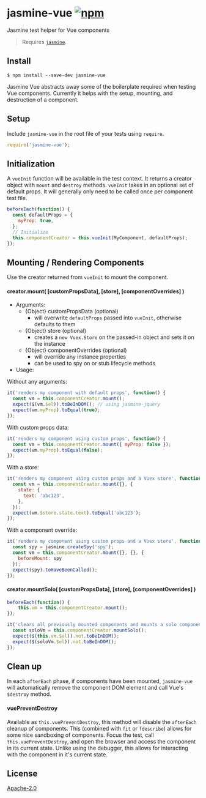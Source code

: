 # jasmine-vue [![npm](https://img.shields.io/npm/v/jasmine-vue.svg)](https://www.npmjs.com/package/jasmine-vue)

Jasmine test helper for Vue components

> Requires [`jasmine`](https://github.com/jasmine/jasmine).

## Install

```
$ npm install --save-dev jasmine-vue
```

Jasmine Vue abstracts away some of the boilerplate required when testing Vue components. Currently it helps with the setup, mounting, and destruction of a component.

## Setup

Include `jasmine-vue` in the root file of your tests using `require`.

```javascript
require('jasmine-vue');
```

## Initialization

A `vueInit` function will be available in the test context. It returns a creator object with `mount` and `destroy` methods. `vueInit` takes in an optional set of default props. It will generally only need to be called once per component test file.

```javascript
beforeEach(function() {
  const defaultProps = {
    myProp: true,
  };
  // Initialize
  this.componentCreator = this.vueInit(MyComponent, defaultProps);
});
```

## Mounting / Rendering Components

Use  the creator returned from `vueInit` to mount the component.

#### creator.mount( [customPropsData], [store], [componentOverrides] )

- Arguments:
    - {Object} customPropsData (optional)
        - will overwrite `defaultProps` passed into `vueInit`, otherwise defaults to them
    - {Object} store (optional)
        - creates a `new Vuex.Store` on the passed-in object and sets it on the instance
    - {Object} componentOverrides (optional)
        - will override any instance properties
        - can be used to spy on or stub lifecycle methods
- Usage:

Without any arguments:

```javascript
it('renders my component with default props', function() {
  const vm = this.componentCreator.mount();
  expect($(vm.$el)).toBeInDOM(); // using jasmine-jquery
  expect(vm.myProp).toEqual(true);
});
```

With custom props data:

```javascript
it('renders my component using custom props', function() {
  const vm = this.componentCreator.mount({ myProp: false });
  expect(vm.myProp).toEqual(false);
});
```

With a store:

```javascript
it('renders my component using custom props and a Vuex store', function() {
  const vm = this.componentCreator.mount({}, {
    state: {
      text: 'abc123',
    },
  });
  expect(vm.$store.state.text).toEqual('abc123');
});
```

With a component override:

```javascript
it('renders my component using custom props and a Vuex store', function() {
  const spy = jasmine.createSpy('spy');
  const vm = this.componentCreator.mount({}, {}, {
    beforeMount: spy
  });
  expect(spy).toHaveBeenCalled();
});
```

#### creator.mountSolo( [customPropsData], [store], [componentOverrides] )

```javascript
beforeEach(function() {
    this.vm = this.componentCreator.mount();
});

it('clears all previously mounted components and mounts a solo component', function() {
  const soloVm = this.componentCreator.mountSolo();
  expect($(this.vm.$el)).not.toBeInDOM();
  expect($(soloVm.$el)).not.toBeInDOM();
});
```

## Clean up

In each `afterEach` phase, if components have been mounted, `jasmine-vue` will automatically remove the component DOM element and call Vue's `$destroy` method.

#### vuePreventDestroy

Available as `this.vuePreventDestroy`, this method will disable the `afterEach` cleanup of components. This (combined with `fit` or `fdescribe`) allows for some nice sandboxing of components. Focus the test, call `this.vuePreventDestroy`, and open the browser and access the component in its current state. Unlike using the debugger, this allows for interacting with the component in it's current state.

## License

[Apache-2.0](/LICENSE)
